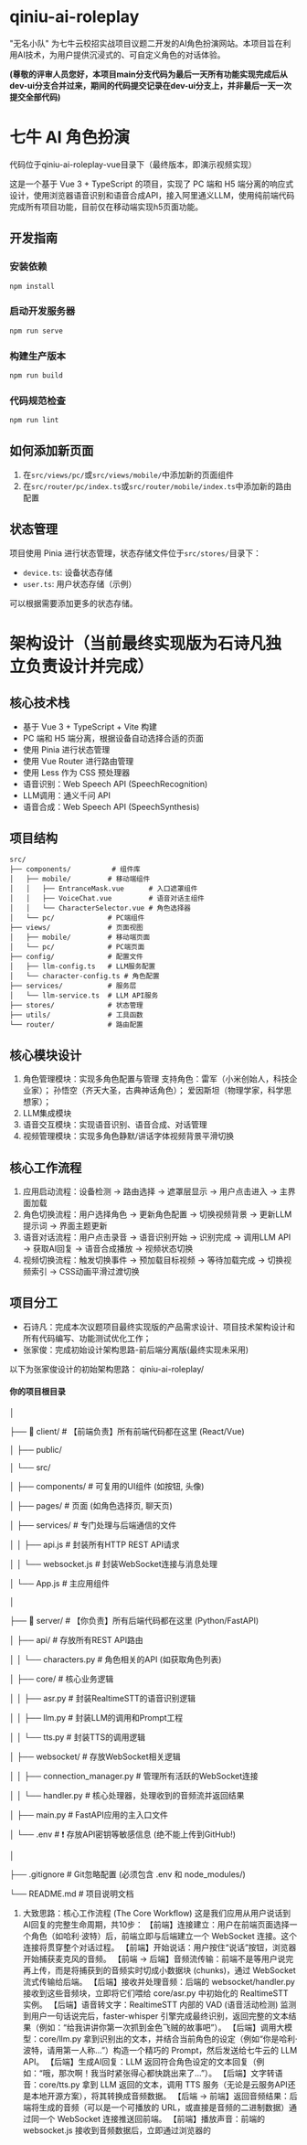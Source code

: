 # qiniu-ai-roleplay
"无名小队" 为七牛云校招实战项目议题二开发的AI角色扮演网站。本项目旨在利用AI技术，为用户提供沉浸式的、可自定义角色的对话体验。

**(尊敬的评审人员您好，本项目main分支代码为最后一天所有功能实现完成后从dev-ui分支合并过来，期间的代码提交记录在dev-ui分支上，并非最后一天一次提交全部代码)**
# 七牛 AI 角色扮演
代码位于qiniu-ai-roleplay-vue目录下（最终版本，即演示视频实现）

这是一个基于 Vue 3 + TypeScript 的项目，实现了 PC 端和 H5 端分离的响应式设计，使用浏览器语音识别和语音合成API，接入阿里通义LLM，使用纯前端代码完成所有项目功能，目前仅在移动端实现h5页面功能。

## 开发指南

### 安装依赖

```bash
npm install
```

### 启动开发服务器

```bash
npm run serve
```

### 构建生产版本

```bash
npm run build
```

### 代码规范检查

```bash
npm run lint
```

## 如何添加新页面

1. 在`src/views/pc/`或`src/views/mobile/`中添加新的页面组件
2. 在`src/router/pc/index.ts`或`src/router/mobile/index.ts`中添加新的路由配置

## 状态管理

项目使用 Pinia 进行状态管理，状态存储文件位于`src/stores/`目录下：

- `device.ts`: 设备状态存储
- `user.ts`: 用户状态存储（示例）

可以根据需要添加更多的状态存储。

# 架构设计（当前最终实现版为**石诗凡**独立负责设计并完成）

## 核心技术栈
- 基于 Vue 3 + TypeScript + Vite 构建
- PC 端和 H5 端分离，根据设备自动选择合适的页面
- 使用 Pinia 进行状态管理
- 使用 Vue Router 进行路由管理
- 使用 Less 作为 CSS 预处理器
- 语音识别：Web Speech API (SpeechRecognition)
- LLM调用：通义千问 API
- 语音合成：Web Speech API (SpeechSynthesis)

## 项目结构
```
src/
├── components/          # 组件库
│   ├── mobile/         # 移动端组件
│   │   ├── EntranceMask.vue      # 入口遮罩组件
│   │   ├── VoiceChat.vue         # 语音对话主组件
│   │   └── CharacterSelector.vue # 角色选择器
│   └── pc/             # PC端组件
├── views/              # 页面视图
│   ├── mobile/         # 移动端页面
│   └── pc/             # PC端页面
├── config/             # 配置文件
│   ├── llm-config.ts   # LLM服务配置
│   └── character-config.ts # 角色配置
├── services/           # 服务层
│   └── llm-service.ts  # LLM API服务
├── stores/             # 状态管理
├── utils/              # 工具函数
└── router/             # 路由配置
```
## 核心模块设计
1. 角色管理模块：实现多角色配置与管理
   支持角色：雷军（小米创始人，科技企业家）；
            孙悟空（齐天大圣，古典神话角色）；
            爱因斯坦（物理学家，科学思想家）；
2. LLM集成模块 
3. 语音交互模块：实现语音识别、语音合成、对话管理
4. 视频管理模块：实现多角色静默/讲话字体视频背景平滑切换

## 核心工作流程
1. 应用启动流程：设备检测 → 路由选择 → 遮罩层显示 → 用户点击进入 → 主界面加载
2. 角色切换流程：用户选择角色 → 更新角色配置 → 切换视频背景 → 更新LLM提示词 → 界面主题更新
3. 语音对话流程：用户点击录音 → 语音识别开始 → 识别完成 → 调用LLM API → 获取AI回复 → 语音合成播放 → 视频状态切换
4. 视频切换流程：触发切换事件 → 预加载目标视频 → 等待加载完成 → 切换视频索引 → CSS动画平滑过渡切换

## 项目分工
- 石诗凡：完成本次议题项目最终实现版的产品需求设计、项目技术架构设计和所有代码编写、功能测试优化工作；
- 张家俊：完成初始设计架构思路-前后端分离版(最终实现未采用)
  
以下为张家俊设计的初始架构思路：
qiniu-ai-roleplay/ 
#### 你的项目根目录
│

├── 📂 client/  # 【前端负责】所有前端代码都在这里 (React/Vue)

│   ├── public/

│   └── src/

│       ├── components/   # 可复用的UI组件 (如按钮, 头像)

│       ├── pages/        # 页面 (如角色选择页, 聊天页)

│       ├── services/     # 专门处理与后端通信的文件

│       │   ├── api.js          # 封装所有HTTP REST API请求

│       │   └── websocket.js    # 封装WebSocket连接与消息处理

│       └── App.js        # 主应用组件

│

├── 📂 server/  # 【你负责】所有后端代码都在这里 (Python/FastAPI)

│   ├── api/            # 存放所有REST API路由

│   │   └── characters.py # 角色相关的API (如获取角色列表)

│   ├── core/           # 核心业务逻辑

│   │   ├── asr.py        # 封装RealtimeSTT的语音识别逻辑

│   │   ├── llm.py        # 封装LLM的调用和Prompt工程

│   │   └── tts.py        # 封装TTS的调用逻辑

│   ├── websocket/      # 存放WebSocket相关逻辑

│   │   ├── connection_manager.py # 管理所有活跃的WebSocket连接

│   │   └── handler.py      # 核心处理器，处理收到的音频流并返回结果

│   ├── main.py         # FastAPI应用的主入口文件

│   └── .env            # ❗ 存放API密钥等敏感信息 (绝不能上传到GitHub!)

│

├── .gitignore        # Git忽略配置 (必须包含 .env 和 node_modules/)

└── README.md         # 项目说明文档

1. 大致思路：核心工作流程 (The Core Workflow)
   这是我们应用从用户说话到AI回复的完整生命周期，共10步：
   【前端】连接建立：用户在前端页面选择一个角色（如哈利·波特）后，前端立即与后端建立一个 WebSocket 连接。这个连接将贯穿整个对话过程。
   【前端】开始说话：用户按住“说话”按钮，浏览器开始捕获麦克风的音频。
   【前端 -> 后端】音频流传输：前端不是等用户说完再上传，而是将捕获到的音频实时切成小数据块 (chunks)，通过 WebSocket 流式传输给后端。
   【后端】接收并处理音频：后端的 websocket/handler.py 接收到这些音频块，立即将它们喂给 core/asr.py 中初始化的 RealtimeSTT 实例。
   【后端】语音转文字：RealtimeSTT 内部的 VAD (语音活动检测) 监测到用户一句话说完后，faster-whisper 引擎完成最终识别，返回完整的文本结果（例如：“给我讲讲你第一次抓到金色飞贼的故事吧”）。
   【后端】调用大模型：core/llm.py 拿到识别出的文本，并结合当前角色的设定（例如“你是哈利·波特，请用第一人称...”）构造一个精巧的 Prompt，然后发送给七牛云的 LLM API。
   【后端】生成AI回复：LLM 返回符合角色设定的文本回复（例如：“哦，那次啊！我当时紧张得心都快跳出来了...”）。
   【后端】文字转语音：core/tts.py 拿到 LLM 返回的文本，调用 TTS 服务（无论是云服务API还是本地开源方案），将其转换成音频数据。
   【后端 -> 前端】返回音频结果：后端将生成的音频（可以是一个可播放的 URL，或直接是音频的二进制数据）通过同一个 WebSocket 连接推送回前端。
   【前端】播放声音：前端的 websocket.js 接收到音频数据后，立即通过浏览器的 <audio> 元素进行播放。用户就听到了 AI 角色的声音。

